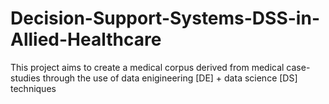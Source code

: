 # Decision-Support-Systems-DSS-in-Allied-Healthcare
This project aims to create a medical corpus derived from medical case-studies through the use of data enigineering [DE] + data science [DS] techniques
